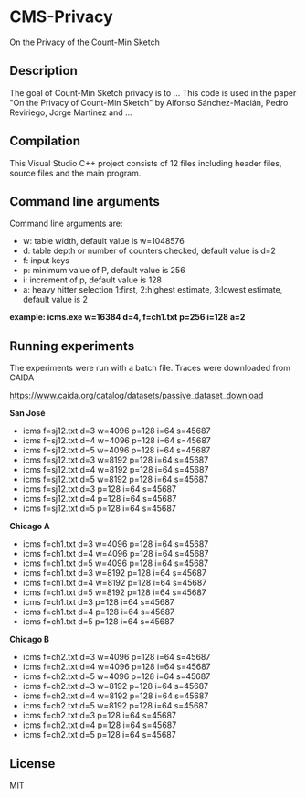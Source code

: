 # CMS-Privacy
On the Privacy of the Count-Min Sketch

## Description
The goal of Count-Min Sketch privacy is to ... This code is used in the paper "On the Privacy of Count-Min Sketch" by Alfonso Sánchez-Macián, Pedro Reviriego, Jorge Martinez and ...

## Compilation
This Visual Studio C++ project consists of 12 files including header files, source files and the main program.

## Command line arguments
Command line arguments are:
- w: table width, default value is w=1048576
- d: table depth or number of counters checked, default value is d=2
- f: input keys
- p: minimum value of P, default value is 256
- i: increment of p, default value is 128
- a: heavy hitter selection 1:first, 2:highest estimate, 3:lowest estimate, default value is 2

**example: icms.exe w=16384 d=4, f=ch1.txt p=256 i=128 a=2**

## Running experiments

The experiments were run with a batch file. Traces were downloaded from CAIDA

https://www.caida.org/catalog/datasets/passive_dataset_download

**San José**

- icms f=sj12.txt d=3 w=4096 p=128 i=64 s=45687
- icms f=sj12.txt d=4 w=4096 p=128 i=64 s=45687
- icms f=sj12.txt d=5 w=4096 p=128 i=64 s=45687
- icms f=sj12.txt d=3 w=8192 p=128 i=64 s=45687
- icms f=sj12.txt d=4 w=8192 p=128 i=64 s=45687
- icms f=sj12.txt d=5 w=8192 p=128 i=64 s=45687
- icms f=sj12.txt d=3 p=128 i=64 s=45687
- icms f=sj12.txt d=4 p=128 i=64 s=45687
- icms f=sj12.txt d=5 p=128 i=64 s=45687

**Chicago A**

- icms f=ch1.txt d=3 w=4096 p=128 i=64 s=45687
- icms f=ch1.txt d=4 w=4096 p=128 i=64 s=45687
- icms f=ch1.txt d=5 w=4096 p=128 i=64 s=45687
- icms f=ch1.txt d=3 w=8192 p=128 i=64 s=45687
- icms f=ch1.txt d=4 w=8192 p=128 i=64 s=45687
- icms f=ch1.txt d=5 w=8192 p=128 i=64 s=45687
- icms f=ch1.txt d=3 p=128 i=64 s=45687
- icms f=ch1.txt d=4 p=128 i=64 s=45687
- icms f=ch1.txt d=5 p=128 i=64 s=45687

**Chicago B**

- icms f=ch2.txt d=3 w=4096 p=128 i=64 s=45687
- icms f=ch2.txt d=4 w=4096 p=128 i=64 s=45687
- icms f=ch2.txt d=5 w=4096 p=128 i=64 s=45687
- icms f=ch2.txt d=3 w=8192 p=128 i=64 s=45687
- icms f=ch2.txt d=4 w=8192 p=128 i=64 s=45687
- icms f=ch2.txt d=5 w=8192 p=128 i=64 s=45687
- icms f=ch2.txt d=3 p=128 i=64 s=45687
- icms f=ch2.txt d=4 p=128 i=64 s=45687
- icms f=ch2.txt d=5 p=128 i=64 s=45687

## License

MIT
